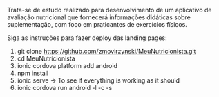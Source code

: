 Trata-se de estudo realizado para desenvolvimento de um aplicativo de avaliação nutricional que fornecerá informações didáticas sobre suplementação, com foco em praticantes de exercícios físicos.

Siga as instruções para fazer deploy das landing pages:

1. git clone https://github.com/zmovirzynski/MeuNutricionista.git
2. cd MeuNutricionista
3. ionic cordova platform add android
4. npm install
5. ionic serve -> To see if everything is working as it should
6. ionic cordova run android -l -c -s
